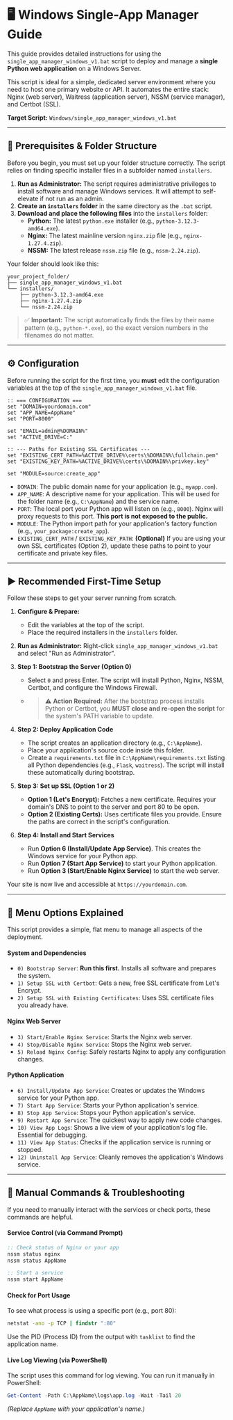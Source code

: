 # 🖥️ Windows Single-App Manager Guide

This guide provides detailed instructions for using the `single_app_manager_windows_v1.bat` script to deploy and manage a **single Python web application** on a Windows Server.

This script is ideal for a simple, dedicated server environment where you need to host one primary website or API. It automates the entire stack: Nginx (web server), Waitress (application server), NSSM (service manager), and Certbot (SSL).

**Target Script:** `Windows/single_app_manager_windows_v1.bat`

---

## 📂 Prerequisites & Folder Structure

Before you begin, you must set up your folder structure correctly. The script relies on finding specific installer files in a subfolder named `installers`.

1.  **Run as Administrator:** The script requires administrative privileges to install software and manage Windows services. It will attempt to self-elevate if not run as an admin.
2.  **Create an `installers` folder** in the same directory as the `.bat` script.
3.  **Download and place the following files** into the `installers` folder:
    *   **Python:** The latest `python.exe` installer (e.g., `python-3.12.3-amd64.exe`).
    *   **Nginx:** The latest mainline version `nginx.zip` file (e.g., `nginx-1.27.4.zip`).
    *   **NSSM:** The latest release `nssm.zip` file (e.g., `nssm-2.24.zip`).

Your folder should look like this:

```
your_project_folder/
├── single_app_manager_windows_v1.bat
└── installers/
    ├── python-3.12.3-amd64.exe
    ├── nginx-1.27.4.zip
    └── nssm-2.24.zip
```
> ✅ **Important:** The script automatically finds the files by their name pattern (e.g., `python-*.exe`), so the exact version numbers in the filenames do not matter.

---

## ⚙️ Configuration

Before running the script for the first time, you **must** edit the configuration variables at the top of the `single_app_manager_windows_v1.bat` file.

```batch
:: === CONFIGURATION ===
set "DOMAIN=yourdomain.com"
set "APP_NAME=AppName"
set "PORT=8000"

set "EMAIL=admin@%DOMAIN%"
set "ACTIVE_DRIVE=C:"

:: --- Paths for Existing SSL Certificates ---
set "EXISTING_CERT_PATH=%ACTIVE_DRIVE%\certs\%DOMAIN%\fullchain.pem"
set "EXISTING_KEY_PATH=%ACTIVE_DRIVE%\certs\%DOMAIN%\privkey.key"

set "MODULE=source:create_app"
```

*   `DOMAIN`: The public domain name for your application (e.g., `myapp.com`).
*   `APP_NAME`: A descriptive name for your application. This will be used for the folder name (e.g., `C:\AppName`) and the service name.
*   `PORT`: The local port your Python app will listen on (e.g., `8000`). Nginx will proxy requests to this port. **This port is not exposed to the public.**
*   `MODULE`: The Python import path for your application's factory function (e.g., `your_package:create_app`).
*   `EXISTING_CERT_PATH` / `EXISTING_KEY_PATH`: **(Optional)** If you are using your own SSL certificates (Option 2), update these paths to point to your certificate and private key files.

---

## ▶️ Recommended First-Time Setup

Follow these steps to get your server running from scratch.

1.  **Configure & Prepare:**
    *   Edit the variables at the top of the script.
    *   Place the required installers in the `installers` folder.

2.  **Run as Administrator:** Right-click `single_app_manager_windows_v1.bat` and select "Run as Administrator".

3.  **Step 1: Bootstrap the Server (Option 0)**
    *   Select `0` and press Enter. The script will install Python, Nginx, NSSM, Certbot, and configure the Windows Firewall.
    *   > ⚠️ **Action Required:** After the bootstrap process installs Python or Certbot, you **MUST close and re-open the script** for the system's PATH variable to update.

4.  **Step 2: Deploy Application Code**
    *   The script creates an application directory (e.g., `C:\AppName`).
    *   Place your application's source code inside this folder.
    *   Create a `requirements.txt` file in `C:\AppName\requirements.txt` listing all Python dependencies (e.g., `Flask`, `waitress`). The script will install these automatically during bootstrap.

5.  **Step 3: Set up SSL (Option 1 or 2)**
    *   **Option 1 (Let's Encrypt):** Fetches a new certificate. Requires your domain's DNS to point to the server and port 80 to be open.
    *   **Option 2 (Existing Certs):** Uses certificate files you provide. Ensure the paths are correct in the script's configuration.

6.  **Step 4: Install and Start Services**
    *   Run **Option 6 (Install/Update App Service)**. This creates the Windows service for your Python app.
    *   Run **Option 7 (Start App Service)** to start your Python application.
    *   Run **Option 3 (Start/Enable Nginx Service)** to start the web server.

Your site is now live and accessible at `https://yourdomain.com`.

---

## 📜 Menu Options Explained

This script provides a simple, flat menu to manage all aspects of the deployment.

#### System and Dependencies
*   `0) Bootstrap Server`: **Run this first.** Installs all software and prepares the system.
*   `1) Setup SSL with Certbot`: Gets a new, free SSL certificate from Let's Encrypt.
*   `2) Setup SSL with Existing Certificates`: Uses SSL certificate files you already have.

#### Nginx Web Server
*   `3) Start/Enable Nginx Service`: Starts the Nginx web server.
*   `4) Stop/Disable Nginx Service`: Stops the Nginx web server.
*   `5) Reload Nginx Config`: Safely restarts Nginx to apply any configuration changes.

#### Python Application
*   `6) Install/Update App Service`: Creates or updates the Windows service for your Python app.
*   `7) Start App Service`: Starts your Python application's service.
*   `8) Stop App Service`: Stops your Python application's service.
*   `9) Restart App Service`: The quickest way to apply new code changes.
*   `10) View App Logs`: Shows a live view of your application's log file. Essential for debugging.
*   `11) View App Status`: Checks if the application service is running or stopped.
*   `12) Uninstall App Service`: Cleanly removes the application's Windows service.

---

## 🧠 Manual Commands & Troubleshooting

If you need to manually interact with the services or check ports, these commands are helpful.

#### Service Control (via Command Prompt)
```cmd
:: Check status of Nginx or your app
nssm status nginx
nssm status AppName

:: Start a service
nssm start AppName
```

#### Check for Port Usage
To see what process is using a specific port (e.g., port 80):
```cmd
netstat -ano -p TCP | findstr ":80"
```
Use the PID (Process ID) from the output with `tasklist` to find the application name.

#### Live Log Viewing (via PowerShell)
The script uses this command for log viewing. You can run it manually in PowerShell:
```powershell
Get-Content -Path C:\AppName\logs\app.log -Wait -Tail 20
```
*(Replace `AppName` with your application's name.)*
